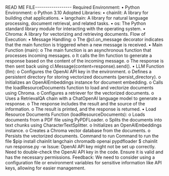 READ ME FILE------------------
Required Environment:
•
Python Environment:
o
Python 3.10
Adopted Libraries:
•
chainlit: A library for building chat applications.
•
langchain: A library for natural language processing, document retrieval, and related tasks.
•
os: The Python standard library module for interacting with the operating system.
•
Chroma: A library for vectorizing and retrieving documents.
Flow of Execution:
•
Message Handling:
o
The @cl.on_message decorator indicates that the main function is triggered when a new message is received.
•
Main Function (main):
o
The main function is an asynchronous function that processes incoming messages.
o
It calls the llm function to generate a response based on the content of the incoming message.
o
The response is then sent back using cl.Message(content=response).send().
•
LLM Function (llm):
o
Configures the OpenAI API key in the environment.
o
Defines a persistent directory for storing vectorized documents (persist_directory).
o
Initializes an OpenAIEmbeddings instance for document embedding.
o
Calls the loadResourceDocuments function to load and vectorize documents using Chroma.
o
Configures a retriever for the vectorized documents.
o
Uses a RetrievalQA chain with a ChatOpenAI language model to generate a response.
o
The response includes the result and the source of the information.
o
The result is printed, and the response is returned.
•
Load Resource Documents Function (loadResourceDocuments):
o
Loads documents from a PDF file using PyPDFLoader.
o
Splits the documents into text chunks using CharacterTextSplitter.
o
Initializes an OpenAIEmbeddings instance.
o
Creates a Chroma vector database from the documents.
o
Persists the vectorized documents.
Command to run
Command to run the file
$pip install chainlit langchain chromadb openai pypdfloader
$ chainlit run response.py -w
Issue:
OpenAI API key might not be set up correctly. Need to double-check the OpenAI API key in the code. Ensure it is valid and has the necessary permissions.
Feedback:
We need to consider using a configuration file or environment variables for sensitive information like API keys, allowing for easier management.
